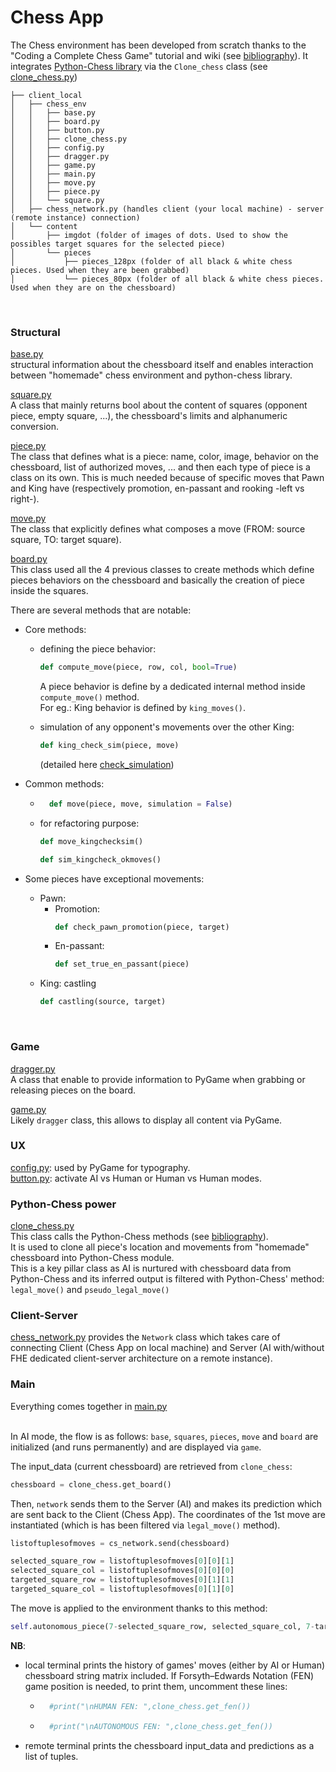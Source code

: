 # Chess App

The Chess environment has been developed from scratch thanks to the "Coding a Complete Chess Game" tutorial and wiki (see [bibliography](../bibliography.md)).
It integrates [Python-Chess library](https://python-chess.readthedocs.io/en) via the ```Clone_chess``` class (see [clone_chess.py](../../client_local/chess_env/clone_chess.py))

```text
├── client_local
│   ├── chess_env
│   │   ├── base.py
│   │   ├── board.py
│   │   ├── button.py
│   │   ├── clone_chess.py
│   │   ├── config.py
│   │   ├── dragger.py
│   │   ├── game.py
│   │   ├── main.py
│   │   ├── move.py
│   │   ├── piece.py
│   │   └── square.py
│   ├── chess_network.py (handles client (your local machine) - server (remote instance) connection)
│   └── content
│       ├── imgdot (folder of images of dots. Used to show the possibles target squares for the selected piece)
│       └── pieces
│           ├── pieces_128px (folder of all black & white chess pieces. Used when they are been grabbed)
│           └── pieces_80px (folder of all black & white chess pieces. Used when they are on the chessboard)

```
<br>

### Structural<br>

[base.py](../../client_local/chess_env/base.py)<br>
structural information about the chessboard itself and enables interaction between "homemade" chess environment and python-chess library.<br>

[square.py](../../client_local/chess_env/square.py)<br>
A class that mainly returns bool about the content of squares (opponent piece, empty square, ...), the chessboard's limits and alphanumeric conversion.<br>

[piece.py](../../client_local/chess_env/piece.py)<br>
The class that defines what is a piece: name, color, image, behavior on the chessboard, list of authorized moves, ... and then each type of piece is a class on its own. This is much needed because of specific moves that Pawn and King have (respectively promotion, en-passant and rooking -left vs right-).

[move.py](../../client_local/chess_env/move.py)<br>
The class that explicitly defines what composes a move (FROM: source square, TO: target square).

[board.py](../../client_local/chess_env/board.py)<br>
This class used all the 4 previous classes to create methods which define pieces behaviors on the chessboard and basically the creation of piece inside the squares.<br>

There are several methods that are notable:
<br>

- Core methods:
    - defining the piece behavior:
        ```python
        def compute_move(piece, row, col, bool=True)
        ```
        A piece behavior is define by a dedicated internal method inside ```compute_move()``` method.<br>
        For eg.: King behavior is defined by ```king_moves()```.

    - simulation of any opponent's movements over the other King:
        ```python
        def king_check_sim(piece, move)
        ```
        (detailed here [check_simulation](check_simulation.md))

- Common methods:
    - ```python
        def move(piece, move, simulation = False)
        ```
    - for refactoring purpose:
        ```python
        def move_kingchecksim()
        ```
        ```python
        def sim_kingcheck_okmoves()
        ```

- Some pieces have exceptional movements:

    - Pawn:
        - Promotion:
            ```python
            def check_pawn_promotion(piece, target)
            ```
        - En-passant:
            ```python
            def set_true_en_passant(piece)
            ```
    - King: castling
        ```python
        def castling(source, target)
        ```
<br>

### Game

[dragger.py](../../client_local/chess_env/dragger.py)<br>
A class that enable to provide information to PyGame when grabbing or releasing pieces on the board.

[game.py](../../client_local/chess_env/game.py)<br>
Likely ````dragger```` class, this allows to display all content via PyGame.

### UX<br>
[config.py](../../client_local/chess_env/config.py): used by PyGame for typography.<br>
[button.py](../../client_local/chess_env/button.py): activate AI vs Human or Human vs Human modes.<br>

### Python-Chess power
[clone_chess.py](../../client_local/chess_env/clone_chess.py)<br>
This class calls the Python-Chess methods (see [bibliography](../bibliography.md)).<br>
It is used to clone all piece's location and movements from "homemade" chessboard into Python-Chess module.<br>
This is a key pillar class as AI is nurtured with chessboard data from Python-Chess and its inferred output is filtered with Python-Chess' method: ```legal_move()``` and ```pseudo_legal_move()```

### Client-Server
[chess_network.py](../../client_local/chess_network.py) provides the ```Network``` class which takes care of connecting Client (Chess App on local machine) and Server (AI with/without FHE dedicated client-server architecture on a remote instance).

### Main
Everything comes together in [main.py](../../client_local/chess_env/main.py)<br>
<br>


In AI mode, the flow is as follows:
```base```, ```squares```, ```pieces```, ```move``` and ```board``` are initialized (and runs permanently) and are displayed via ```game```.

The input_data (current chessboard) are retrieved from ```clone_chess```:

```python
chessboard = clone_chess.get_board()
```

Then, ```network``` sends them to the Server (AI) and makes its prediction which are sent back to the Client (Chess App). The coordinates of the 1st move are instantiated (which is has been filtered via ```legal_move()``` method).
```python
listoftuplesofmoves = cs_network.send(chessboard)

selected_square_row = listoftuplesofmoves[0][0][1]
selected_square_col = listoftuplesofmoves[0][0][0]
targeted_square_row = listoftuplesofmoves[0][1][1]
targeted_square_col = listoftuplesofmoves[0][1][0]
```

The move is applied to the environment thanks to this method:

```python
self.autonomous_piece(7-selected_square_row, selected_square_col, 7-targeted_square_row, targeted_square_col, board, game, clone_chess, screenplay)
```

**NB**:
- local terminal prints the history of games' moves (either by AI or Human) chessboard string matrix included. If Forsyth–Edwards Notation (FEN) game position is needed, to print them, uncomment these lines: 
    - ```python
        #print("\nHUMAN FEN: ",clone_chess.get_fen())
        ```
    - ```python
        #print("\nAUTONOMOUS FEN: ",clone_chess.get_fen())
        ```
- remote terminal prints the chessboard input_data and predictions as a list of tuples.




